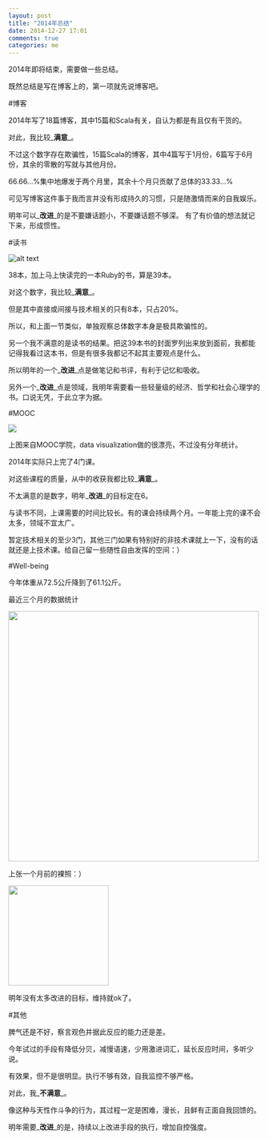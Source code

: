 ```yaml
---
layout: post
title: "2014年总结"
date: 2014-12-27 17:01
comments: true
categories: me
---
```


2014年即将结束，需要做一些总结。

既然总结是写在博客上的，第一项就先说博客吧。

#博客

2014年写了18篇博客，其中15篇和Scala有关，自认为都是有且仅有干货的。

对此，我比较_**满意**_。

不过这个数字存在欺骗性，15篇Scala的博客，其中4篇写于1月份，6篇写于6月份，其余的零散的写就与其他月份。

66.66...%集中地爆发于两个月里，其余十个月只贡献了总体的33.33...%

可见写博客这件事于我而言并没有形成持久的习惯，只是随激情而来的自我娱乐。

明年可以_**改进**_的是不要嫌话题小，不要嫌话题不够深。
有了有价值的想法就记下来，形成惯性。

#读书

![alt text](http://i3.tietuku.com/363db6f06852244e.png)

38本，加上马上快读完的一本Ruby的书，算是39本。

对这个数字，我比较_**满意**_。

但是其中直接或间接与技术相关的只有8本，只占20%。

所以，和上面一节类似，单独观察总体数字本身是极具欺骗性的。

另一个我不满意的是读书的结果。把这39本书的封面罗列出来放到面前，我都能记得我看过这本书，但是有很多我都记不起其主要观点是什么。

所以明年的一个_**改进**_点是做笔记和书评，有利于记忆和吸收。

另外一个_**改进**_点是领域，我明年需要看一些轻量级的经济、哲学和社会心理学的书。口说无凭，于此立字为据。

#MOOC

![](http://i2.tietuku.com/98b280b6a1ac2512.png)

上图来自MOOC学院，data visualization做的很漂亮，不过没有分年统计。

2014年实际只上完了4门课。

对这些课程的质量，从中的收获我都比较_**满意**_。

不太满意的是数字，明年_**改进**_的目标定在6。

与读书不同，上课需要的时间比较长。有的课会持续两个月。一年能上完的课不会太多，领域不宜太广。

暂定技术相关的至少3门，其他三门如果有特别好的非技术课就上一下，没有的话就还是上技术课。给自己留一些随性自由发挥的空间：）

#Well-being

今年体重从72.5公斤降到了61.1公斤。

最近三个月的数据统计

<img src="http://i3.tietuku.com/f020ea0a6adc01a6.png" style="width: 500px;"/>

上张一个月前的裸照：）

<img src="http://i3.tietuku.com/df10eb25abd486c8.png" style="width: 200px;"/>

明年没有太多改进的目标，维持就ok了。

#其他

脾气还是不好，察言观色并据此反应的能力还是差。

今年试过的手段有降低分贝，减慢语速，少用激进词汇，延长反应时间，多听少说。

有效果，但不是很明显。执行不够有效，自我监控不够严格。

对此，我_**不满意**_。

像这种与天性作斗争的行为，其过程一定是困难，漫长，且鲜有正面自我回馈的。

明年需要_**改进**_的是，持续以上改进手段的执行，增加自控强度。
